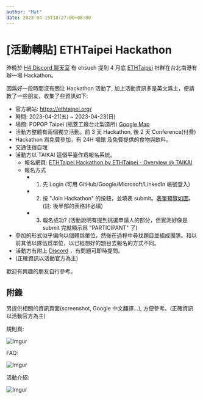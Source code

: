 ```yaml
---
author: "Mat"
date: 2023-04-15T18:27:00+08:00
---
```

# [活動轉貼] ETHTaipei Hackathon

昨晚於 [H4 Discord 聊天室](https://discord.gg/s6sKDcEB95) 有 ehsueh 提到 4 月底 [ETHTaipei](https://ethtaipei.org/) 社群在台北南港有辦一場 Hackathon。

因爲好一段時間沒有關注 Hackathon 活動了, 加上活動資訊多是英文爲主，便請教了一些朋友，收集了些資訊如下:

- 官方網站: https://ethtaipei.org/
- 時間: 2023-04-21(五) ~ 2023-04-23(日)
- 場館: POPOP Taipei (瓶蓋工廠台北製造所) [Google Map](https://goo.gl/maps/PTdAenJ6mPm7N8eb7)
- 活動方整體有兩個獨立活動。前 3 天 Hackathon, 後 2 天 Conference(付費)
- Hackathon 爲免費參加，有 24H 場館 及免費提供的食物與飲料。
- 交通住宿自理
- 活動方以 TAIKAI 這個平臺作爲報名系統。
	- 報名網頁: [ETHTaipei Hackathon by ETHTaipei - Overview @ TAIKAI](https://taikai.network/ethtaipei/hackathons/hackathon)
	- 報名方式
		- 1. 先 Login (可用 GitHub/Google/Microsoft/LinkedIn 帳號登入)
		- 2. 按 "Join Hackathon" 的按鈕，並填表 submit。[表單預覽如圖](https://i.imgur.com/rkOln6R.png)。 (註: 後半部的表格非必填)
		- 3. 報名成功? (活動說明有提到挑選申請人的部分，但實測好像是 submit 完就顯示爲 "PARTICIPANT" 了)
- 參加的形式似乎偏向以個體爲單位，然後在過程中尋找題目並組成團隊。和以前其他以隊伍爲單位，以已經想好的題目去報名的方式不同。
- 活動方有附上 [Discord](http://discord.gg/bVHFDWTzpQ) ，有問題可即時提問。
- (正確資訊以活動官方為主)

歡迎有興趣的朋友自行參考。

## 附錄

另提供相關的資訊頁面(screenshot, Google 中文翻譯...), 方便參考。(正確資訊以活動官方為主)

規則頁:

![Imgur](https://i.imgur.com/SIdACpS.png)

FAQ:

![Imgur](https://i.imgur.com/DOZUNUu.png)

活動介紹:

![Imgur](https://i.imgur.com/1C7aCTk.png)
